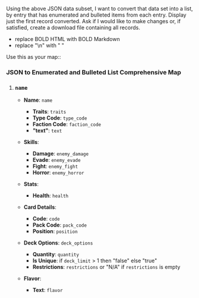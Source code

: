 Using the above JSON data subset, I want to convert that data set into a list, by entry that has enumerated and bulleted items from each entry. Display just the first record converted. Ask if I would like to make changes or, if satisfied, create a download file containing all records.

- replace BOLD HTML with BOLD Markdown
- replace "\n" with " "

Use this as your map::

### JSON to Enumerated and Bulleted List Comprehensive Map

1. ###  `name`
   - **Name**: `name`
     - **Traits**: `traits`
     - **Type Code**: `type_code`
     - **Faction Code**: `faction_code`
     - **"text"**: `text`

   - **Skills**:
     - **Damage**: `enemy_damage`
     - **Evade**: `enemy_evade`
     - **Fight**: `enemy_fight`
     - **Horror**: `enemy_horror`

   - **Stats**:
     - **Health**: `health`

   - **Card Details**:
     - **Code**: `code`
     - **Pack Code**: `pack_code`
     - **Position**: `position`

   - **Deck Options**: `deck_options`
     - **Quantity**: `quantity`
     - **Is Unique**: if `deck_limit` > 1 then "false" else "true"
     - **Restrictions**: `restrictions` or "N/A" if `restrictions` is empty

   - **Flavor**:
     - **Text**: `flavor`
